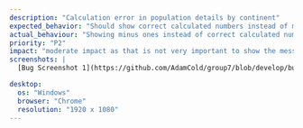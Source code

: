 ```yaml
---
description: "Calculation error in population details by continent"
expected_behavior: "Should show correct calculated numbers instead of minus ones "
actual_behaviour: "Showing minus ones instead of correct calculated numbers"
priority: "P2"
impact: "moderate impact as that is not very important to show the message 'correct calculated numbers' instead of minus ones"
screenshots: |
  [Bug Screenshot 1](https://github.com/AdamCold/group7/blob/develop/bug_reports/bugs_image/bug3.png)

desktop:
  os: "Windows"
  browser: "Chrome"
  resolution: "1920 x 1080"
---
```

